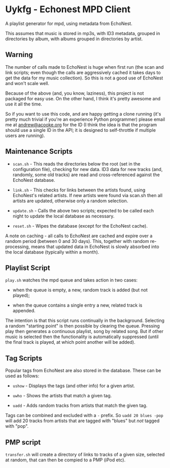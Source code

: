 
Uykfg - Echonest MPD Client
===========================

A playlist generator for mpd, using metadata from EchoNest.

This assumes that music is stored in mp3s, with ID3 metadata, grouped in
directories by album, with albums grouped in directories by artist.

Warning
-------

The number of calls made to EchoNest is huge when first run (the scan and link
scripts; even though the calls are aggressively cached it takes days to get
the data for my music collection).  So this is not a good use of EchoNest and
won't scale well.

Because of the above (and, you know, laziness), this project is not packaged
for easy use.  On the other hand, I think it's pretty awesome and use it all
the time.

So if you want to use this code, and are happy getting a clone running (it's
pretty much trivial if you're an experience Python programmer) please email me
at andrew@acooke.org for the ID (I think the idea is that the program should
use a single ID in the API; it is designed to self-throttle if multiple users
are running).

Maintenance Scripts
-------------------

* `scan.sh` - This reads the directories below the root (set in the
  configuration file), checking for new data.  ID3 data for new tracks (and,
  randomly, some old tracks) are read and cross-referenced against the
  EchoNest database.

* `link.sh` - This checks for links between the artists found, using
  EchoNest's related artists.  If new artists were found via scan.sh then all
  artists are updated, otherwise only a random selection.

* `update.sh` - Calls the above two scripts; expected to be called each night
  to update the local database as necessary.

* `reset.sh` - Wipes the database (except for the EchoNest cache).

A note on caching - all calls to EchoNest are cached and expire over a random
period (between 0 and 30 days).  This, together with random re-processing,
means that updated data in EchoNest is slowly absorbed into the local
database (typically within a month).

Playlist Script
---------------

`play.sh` watches the mpd queue and takes action in two cases:

* when the queue is empty, a new, random track is added (but not played);

* when the queue contains a single entry a new, related track is appended.

The intention is that this script runs continually in the background.
Selecting a random "starting point" is then possible by clearing the queue.
Pressing play then generates a continuous playlist, song by related song.  But
if other music is selected then the functionality is automatically suppressed
(until the final track is played, at which point another will be added).

Tag Scripts
-----------

Popular tags from EchoNest are also stored in the database.  These can be used
as follows:

* `ushow` - Displays the tags (and other info) for a given artist.

* `uwho` - Shows the artists that match a given tag.

* `uadd` - Adds random tracks from artists that match the given tag.

Tags can be combined and excluded with a `-` prefix.  So `uadd 20 blues -pop`
will add 20 tracks from artists that are tagged with "blues" but *not* tagged
with "pop".

PMP script
----------

`transfer.sh` will create a directory of links to tracks of a given size,
selected at random, that can then be compied to a PMP (iPod etc).
